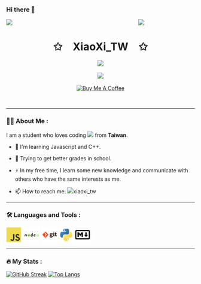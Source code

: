 ### Hi there 👋
<img align="left" src="https://user-images.githubusercontent.com/65187002/144930161-2f783401-8d27-4fdf-a2f7-cc0ba32f1f1f.gif" width="30%" style="display:inline;"><img align="right" src="https://user-images.githubusercontent.com/65187002/144930161-2f783401-8d27-4fdf-a2f7-cc0ba32f1f1f.gif" width="30%" style="display:inline;">
<br>
<p align="center">
    <h1 align="center">✩&emsp;XiaoXi_TW&emsp;✩</h1>
</p>
<p align="center">
    <img src="http://readme-typing-svg.herokuapp.com?font=Fira+Code&duration=3000&pause=500&center=true&vCenter=true&width=435&lines=I+am+Jimmy;I+plays+Minecraft;Yoooooo;Subscribe+my+Channel;Join+my+DC+Server;print(%22Hello+World%22);Helloworld(%22print%22)">
</p>
<p align="center"><img src="https://media.giphy.com/media/M9gbBd9nbDrOTu1Mqx/giphy.gif" width="100"/></p>
<p align="center">
<a href="https://www.buymeacoffee.com/zed0" target="_blank"><img src="https://cdn.buymeacoffee.com/buttons/default-orange.png" alt="Buy Me A Coffee" height="41" width="174"></a>
</p>
<p align="center"><img src="https://komarev.com/ghpvc/?username=jimmy20180130&style=flat-square&color=blue" alt=""></p>

---

### :woman_technologist: About Me :
I am a student who loves coding <img src="https://media.giphy.com/media/WUlplcMpOCEmTGBtBW/giphy.gif" width="30"> from **Taiwan**.
- :telescope: I'm learning Javascript and C++.

- :seedling: Trying to get better grades in school.

- :zap: In my free time, I learn some new knowledge and communicate with others who have the same interests as me.

- :mailbox: How to reach me: <img src="https://assets-global.website-files.com/6257adef93867e50d84d30e2/636e0a69f118df70ad7828d4_icon_clyde_blurple_RGB.svg" width="15">xiaoxi_tw

---

### :hammer_and_wrench: Languages and Tools :

<div>
  <img src="https://github.com/devicons/devicon/blob/master/icons/javascript/javascript-original.svg" title="JavaScript" alt="JavaScript" width="40" height="40"/>&nbsp;
  <img src="https://github.com/devicons/devicon/blob/master/icons/nodejs/nodejs-original-wordmark.svg" title="NodeJS" alt="NodeJS" width="40" height="40"/>&nbsp;
  <img src="https://github.com/devicons/devicon/blob/master/icons/git/git-original-wordmark.svg" title="Git" **alt="Git" width="40" height="40"/>
  <img src="https://github.com/devicons/devicon/blob/master/icons/python/python-original.svg" title="Python" **alt="Python" width="40" height="40"/>
  <img src="https://github.com/devicons/devicon/blob/master/icons/markdown/markdown-original.svg" title="Markdown" **alt="Markdown" width="40" height="40"/>
</div>

---

### :fire: My Stats :

[![GitHub Streak](http://github-readme-streak-stats.herokuapp.com?user=jimmy20180130&theme=dark)](https://git.io/streak-stats)
[![Top Langs](https://github-readme-stats.vercel.app/api/top-langs/?username=jimmy20180130&layout=compact&theme=vision-friendly-dark)](https://github.com/anuraghazra/github-readme-stats)

<!--

- 🔭 I’m currently working on ...
- 🌱 I’m currently learning ...
- 👯 I’m looking to collaborate on ...
- 🤔 I’m looking for help with ...
- 💬 Ask me about ...
- 📫 How to reach me: ...
- 😄 Pronouns: ...
- ⚡ Fun fact: ...
-->
